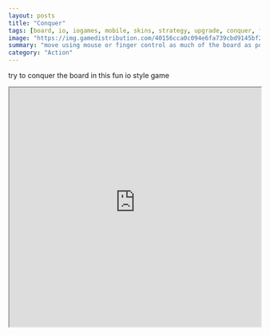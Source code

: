 ```yaml
---
layout: posts
title: "Conquer"
tags: [board, io, iogames, mobile, skins, strategy, upgrade, conquer, free, online, games, oyna, game, free, games, play, play, games]
image: "https://img.gamedistribution.com/40156cca0c094e6fa739cbd9145bf2b6-512x384.jpeg"
summary: "move using mouse or finger control as much of the board as possible  free online games oyna game free games play play games"
category: "Action"
---
```


try to conquer the board in this fun io style game

<iframe width="100%" height="480px;" src="https://html5.gamedistribution.com/40156cca0c094e6fa739cbd9145bf2b6/"></iframe>